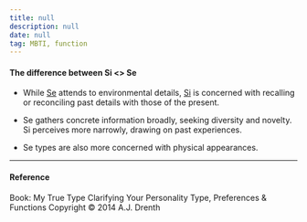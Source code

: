 ```yaml
---
title: null
description: null
date: null
tag: MBTI, function
---
```


#### The difference between Si <> Se

- While [Se](obsidian://open?vault=dwarves&file=brain%2FHR%2FMBTI%2FExtroverted%20Sensing%20-%20Se) attends to environmental details, [Si](obsidian://open?vault=dwarves&file=brain%2FHR%2FMBTI%2FIntroverted%20Sensing%20%20-%20Si) is concerned with recalling or reconciling past details with those of the present.

- Se gathers concrete information broadly, seeking diversity and novelty. Si perceives more narrowly, drawing on past experiences.

- Se types are also more concerned with physical appearances.

---

#### Reference

Book: My True Type Clarifying Your Personality Type, Preferences & Functions Copyright © 2014 A.J. Drenth
